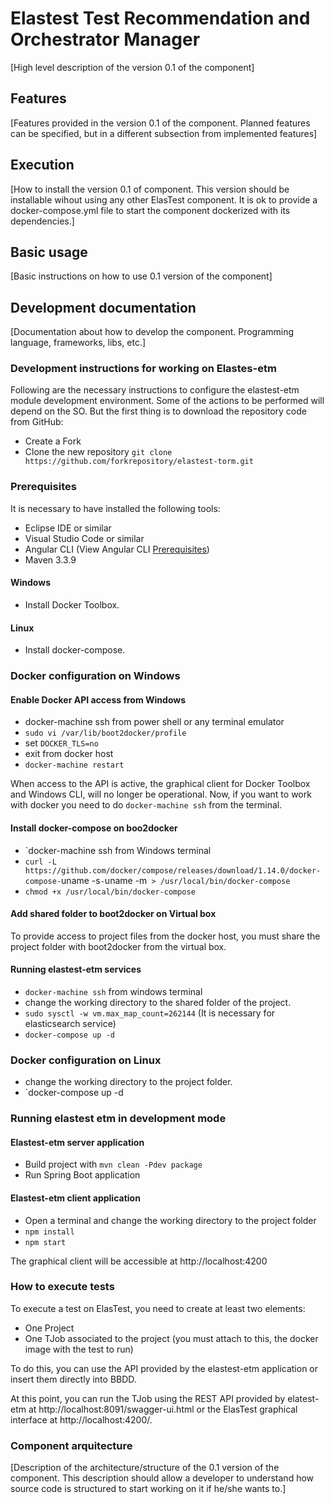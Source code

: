 # Elastest Test Recommendation and Orchestrator Manager

[High level description of the version 0.1 of the component]

## Features

[Features provided in the version 0.1 of the component. Planned features can be specified, but in a different subsection from implemented features]

## Execution

[How to install the version 0.1 of component. This version should be installable wihout using any other ElasTest component. It is ok to provide a docker-compose.yml file to start the component dockerized with its dependencies.]

## Basic usage

[Basic instructions on how to use 0.1 version of the component]

## Development documentation

[Documentation about how to develop the component. Programming language, frameworks, libs, etc.]

### Development instructions for working on Elastes-etm
Following are the necessary instructions to configure the elastest-etm module development environment. Some of the actions to be performed will depend on the SO. But the first thing is to download the repository code from GitHub:

 - Create a Fork
 - Clone the new repository `git clone https://github.com/forkrepository/elastest-torm.git` 
	
### Prerequisites
It is necessary to have installed the following tools:

- Eclipse IDE or similar
- Visual Studio Code or similar
- Angular CLI (View Angular CLI [Prerequisites](https://github.com/angular/angular-cli)) 
- Maven 3.3.9

#### Windows

- Install Docker Toolbox.

#### Linux 

- Install docker-compose.

### Docker configuration on Windows

#### Enable Docker API access from Windows

- docker-machine ssh from power shell or any terminal emulator
- `sudo vi /var/lib/boot2docker/profile`
- set `DOCKER_TLS=no`
- exit from docker host
- `docker-machine restart`

When access to the API is active, the graphical client for Docker Toolbox and Windows CLI, will no longer be operational.
Now, if you want to work with docker you need to do `docker-machine ssh` from the terminal.

#### Install docker-compose on boo2docker

- `docker-machine ssh from Windows terminal
- `curl -L https://github.com/docker/compose/releases/download/1.14.0/docker-compose-`uname -s`-`uname -m` > /usr/local/bin/docker-compose`
- `chmod +x /usr/local/bin/docker-compose`

#### Add shared folder to boot2docker on Virtual box
To provide access to project files from the docker host, you must share the project folder with boot2docker from the virtual box.

#### Running elastest-etm services

- `docker-machine ssh` from windows terminal
- change the working directory to the shared folder of the project.
- `sudo sysctl -w vm.max_map_count=262144` (It is necessary for elasticsearch service)
- `docker-compose up -d`

### Docker configuration on Linux

- change the working directory to the project folder.
- `docker-compose up -d

### Running elastest etm in development mode

#### Elastest-etm server application

- Build project with `mvn clean -Pdev package`
- Run Spring Boot application


#### Elastest-etm client application

- Open a terminal and change the working directory to the project folder
- `npm install`
- `npm start`

The graphical client will be accessible at http://localhost:4200 
 
### How to execute tests 

To execute a test on ElasTest, you need to create at least two elements:

- One Project
- One TJob associated to the project (you must attach to this, the docker image with the test to run)

To do this, you can use the API provided by the elastest-etm application or insert them directly into BBDD. 

At this point, you can run the TJob using the REST API provided by elatest-etm at http://localhost:8091/swagger-ui.html or the ElasTest graphical interface at http://localhost:4200/. 


### Component arquitecture

[Description of the architecture/structure of the 0.1 version of the component. This description should allow a developer to understand how source code is structured to start working on it if he/she wants to.]
